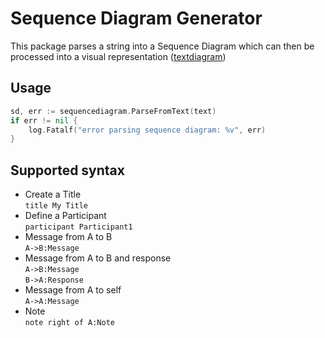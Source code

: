 # Sequence Diagram Generator

This package parses a string into a Sequence Diagram which can then be processed into a visual representation ([textdiagram](https://github.com/Laugusti/sequencediagram/tree/master/textdiagram))

## Usage

```go
sd, err := sequencediagram.ParseFromText(text)
if err != nil {
	log.Fatalf("error parsing sequence diagram: %v", err)
}
```

## Supported syntax
- Create a Title  
`title My Title`
- Define a Participant  
`participant Participant1`
- Message from A to B  
`A->B:Message`
- Message from A to B and response  
`A->B:Message`  
`B->A:Response`
- Message from A to self  
`A->A:Message`
- Note  
`note right of A:Note`
